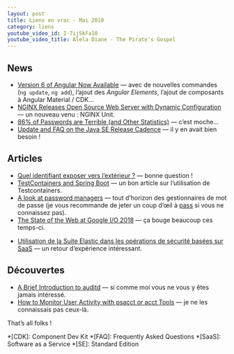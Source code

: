 ```yaml
---
layout: post
title: Liens en vrac - Mai 2018
category: liens
youtube_video_id: I-7ijSkFa10
youtube_video_title: Alela Diane - The Pirate's Gospel
---
```


## News

- [Version 6 of Angular Now Available](https://blog.angular.io/version-6-of-angular-now-available-cc56b0efa7a4)
  — avec de nouvelles commandes (`ng update`, `ng add`), l’ajout des _Angular Elements_, l’ajout de composants à Angular
  Material / CDK…
- [NGINX Releases Open Source Web Server with Dynamic Configuration](https://www.infoq.com/news/2018/05/nginx-unit-dynamic-web-server/)
  — un nouveau venu : NGINX Unit.
- [86% of Passwords are Terrible (and Other Statistics)](https://www.troyhunt.com/86-of-passwords-are-terrible-and-other-statistics/)
  — c’est moche…
- [Update and FAQ on the Java SE Release Cadence](https://blogs.oracle.com/java-platform-group/update-and-faq-on-the-java-se-release-cadence)
  — il y en avait bien besoin !

## Articles

- [Quel identifiant exposer vers l’extérieur ?](https://blog.zenika.com/2018/05/23/quel-identifiant-exposer-vers-lexterieur/)
  — bonne question !
- [TestContainers and Spring Boot](https://www.javacodegeeks.com/2018/05/testcontainers-and-spring-boot.html)
  — un bon article sur l’utilisation de Testcontainers.
- [A look at password managers](https://anarc.at/blog/2017-02-22-password-managers/)
  — tout d’horizon des gestionnaires de mot de passe (je vous recommande de jeter un coup d’œil
  à [pass](https://www.passwordstore.org/) si vous ne connaissez pas).
- [The State of the Web at Google I/O 2018](https://blog.chromium.org/2018/05/the-state-of-web-at-google-io-2018.html)
  — ça bouge beaucoup ces temps-ci.
* [Utilisation de la Suite Elastic dans les opérations de sécurité basées sur SaaS](https://www.elastic.co/fr/blog/using-the-elastic-stack-as-a-saas-based-security-operations-swiss-army-knife)
  — un retour d’expérience intéressant.

## Découvertes

* [A Brief Introduction to auditd](https://security.blogoverflow.com/2013/01/a-brief-introduction-to-auditd/)
  — si comme moi vous ne vous y êtes jamais intéressé.
* [How to Monitor User Activity with psacct or acct Tools](https://www.tecmint.com/how-to-monitor-user-activity-with-psacct-or-acct-tools/)
  — je ne les connaissais pas ceux-là.

That’s all folks !

*[CDK]: Component Dev Kit
*[FAQ]: Frequently Asked Questions
*[SaaS]: Software as a Service
*[SE]: Standard Edition
